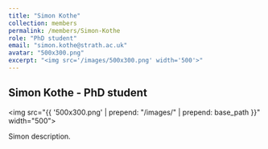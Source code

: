 ```yaml
---
title: "Simon Kothe"
collection: members
permalink: /members/Simon-Kothe
role: "PhD student"
email: "simon.kothe@strath.ac.uk"
avatar: "500x300.png"
excerpt: "<img src='/images/500x300.png' width='500'>"
---
```


## Simon Kothe - PhD student

<div style="max-width: 750px;">

<img src="{{ '500x300.png' | prepend: "/images/" | prepend: base_path }}" width="500"> 

<p>Simon description. </p>

<br />

</div>
